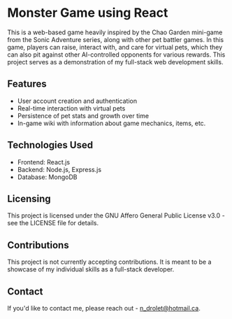 # Monster Game using React

This is a web-based game heavily inspired by the Chao Garden mini-game from the Sonic Adventure series, along with other pet battler games. In this game, players can raise, interact with, and care for virtual pets, which they can also pit against other AI-controlled opponents for various rewards. This project serves as a demonstration of my full-stack web development skills.

## Features

- User account creation and authentication
- Real-time interaction with virtual pets
- Persistence of pet stats and growth over time
- In-game wiki with information about game mechanics, items, etc.

## Technologies Used

- Frontend: React.js
- Backend: Node.js, Express.js
- Database: MongoDB

## Licensing

This project is licensed under the GNU Affero General Public License v3.0 - see the LICENSE file for details.

## Contributions

This project is not currently accepting contributions. It is meant to be a showcase of my individual skills as a full-stack developer.

## Contact

If you'd like to contact me, please reach out - n_drolet@hotmail.ca.
